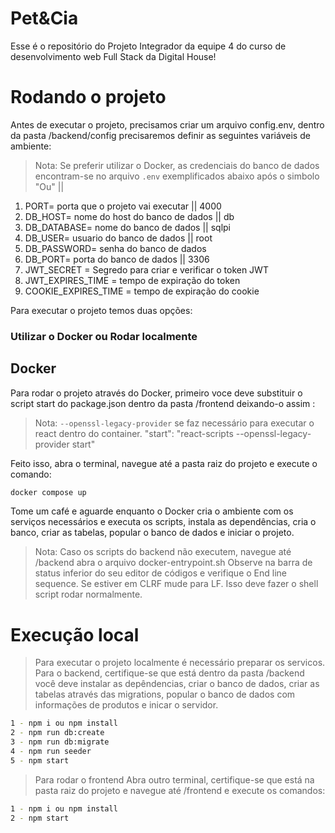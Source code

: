# Pet&Cia

Esse é o repositório do Projeto Integrador da equipe 4 do curso de desenvolvimento web Full Stack da Digital House!

# Rodando o projeto

Antes de executar o projeto, precisamos criar um arquivo config.env, dentro da pasta /backend/config
precisaremos definir as seguintes variáveis de ambiente:

> Nota: Se preferir utilizar o Docker, as credenciais do banco de dados encontram-se no arquivo `.env` exemplificados abaixo após o simbolo "Ou" ||

1. PORT= porta que o projeto vai executar || 4000
2. DB_HOST= nome do host do banco de dados || db
3. DB_DATABASE= nome do banco de dados || sqlpi
4. DB_USER= usuario do banco de dados || root
5. DB_PASSWORD= senha do banco de dados
6. DB_PORT= porta do banco de dados || 3306
7. JWT_SECRET = Segredo para criar e verificar o token JWT
8. JWT_EXPIRES_TIME = tempo de expiração do token
9. COOKIE_EXPIRES_TIME = tempo de expiração do cookie

Para executar o projeto temos duas opções:

### Utilizar o Docker ou Rodar localmente

## Docker

Para rodar o projeto através do Docker, primeiro voce deve substituir o script start do package.json dentro da pasta /frontend
deixando-o assim :

> Nota: `--openssl-legacy-provider` se faz necessário para executar o react dentro do container.
> "start": "react-scripts --openssl-legacy-provider start"

Feito isso, abra o terminal, navegue até a pasta raiz do projeto e execute o comando:

```sh
docker compose up
```

Tome um café e aguarde enquanto o Docker cria o ambiente com os serviços necessários e executa os scripts, instala as dependências, cria o banco, criar as tabelas, popular o banco de dados e iniciar o projeto.

> Nota: Caso os scripts do backend não executem, navegue até /backend abra o arquivo docker-entrypoint.sh
> Observe na barra de status inferior do seu editor de códigos e verifique o End line sequence.
> Se estiver em CLRF mude para LF. Isso deve fazer o shell script rodar normalmente.

# Execução local

> Para executar o projeto localmente é necessário preparar os servicos. Para o backend, certifique-se que está dentro da pasta /backend você deve instalar as depêndencias, criar o banco de dados, criar as tabelas através das migrations, popular o banco de dados com informações de produtos e inicar o servidor.

```sh
1 - npm i ou npm install
2 - npm run db:create
3 - npm run db:migrate
4 - npm run seeder
5 - npm start
```

> Para rodar o frontend
> Abra outro terminal, certifique-se que está na pasta raiz do projeto e navegue até /frontend e execute os comandos:

```sh
1 - npm i ou npm install
2 - npm start
```
